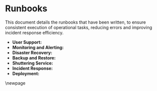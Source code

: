 # Runbooks

This document details the runbooks that have been written, to ensure consistent execution of operational tasks, reducing errors and improving incident response efficiency.

- **User Support:**
- **Monitoring and Alerting:**
- **Disaster Recovery:**
- **Backup and Restore:**
- **Shuttering Service:**
- **Incident Response:**
- **Deployment:**

<!-- Leave the rest of this page blank -->
\newpage
